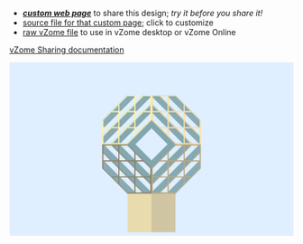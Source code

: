 
 - [***custom web page***][post] to share this design; *try it before you share it!*
 - [source file for that custom page][source]; click to customize
 - [raw vZome file][raw] to use in vZome desktop or vZome Online

[vZome Sharing documentation](https://vzome.github.io/vzome/sharing.html#how-it-works)

![Image](<Lantern.png>)


[post]: <https://John-Kostick.github.io/vzome-sharing/2022/04/15/Lantern-09-49-27.html>
[source]: <https://github.com/John-Kostick/vzome-sharing/edit/main/_posts/2022-04-15-Lantern-09-49-27.md>
[raw]: <https://raw.githubusercontent.com/John-Kostick/vzome-sharing/main/2022/04/15/09-49-27-Lantern/Lantern.vZome>